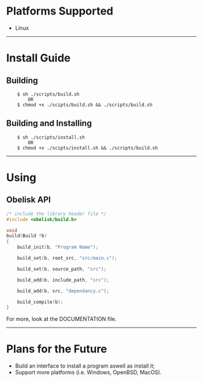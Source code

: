 # Platforms Supported
- Linux

---

# Install Guide

## Building
```shell
    $ sh ./scripts/build.sh
        OR
    $ chmod +x ./scipts/build.sh && ./scripts/build.sh
```

## Building and Installing
```shell
    $ sh ./scripts/install.sh
        OR
    $ chmod +x ./scipts/install.sh && ./scripts/build.sh
```

---

# Using

## Obelisk API

```c
/* include the library header file */
#include <obelisk/build.h>

void
build(Build *b)
{
    build_init(b, "Program Name");

    build_set(b, root_src, "src/main.c");

    build_set(b, source_path, "src");

    build_add(b, include_path, "src");

    build_add(b, src, "dependancy.c");

    build_compile(b);
}
```

For more, look at the DOCUMENTATION file.

---

# Plans for the Future

- Build an interface to install a program aswell as install it;
- Support more platforms (i.e. Windows, OpenBSD, MacOS).
